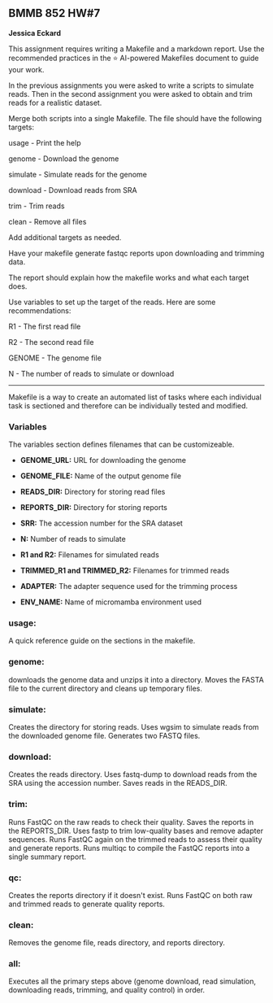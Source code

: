 ## BMMB 852 HW#7

**Jessica Eckard**


This assignment requires writing a Makefile and a markdown report. Use the recommended practices in the ⭐ AI-powered Makefiles document to guide your work.

In the previous assignments you were asked to write a scripts to simulate reads. Then in the second assignment you were asked to obtain and trim reads for a realistic dataset.

Merge both scripts into a single Makefile. The file should have the following targets:

usage - Print the help

genome - Download the genome

simulate - Simulate reads for the genome

download - Download reads from SRA

trim - Trim reads

clean - Remove all files

Add additional targets as needed.

Have your makefile generate fastqc reports upon downloading and trimming data.

The report should explain how the makefile works and what each target does.

Use variables to set up the target of the reads. Here are some recommendations:

R1 - The first read file 

R2 - The second read file 

GENOME - The genome file 

N - The number of reads to simulate or download

_________________________

Makefile is a way to create an automated list of tasks where each individual task is sectioned and therefore can be individually tested and modified. 
### **Variables**

The variables section defines filenames that can be customizeable. 

- **GENOME_URL:** URL for downloading the genome


- **GENOME_FILE:** Name of the output genome file


- **READS_DIR:** Directory for storing read files


- **REPORTS_DIR:** Directory for storing reports


- **SRR:** The accession number for the SRA dataset


- **N:** Number of reads to simulate


- **R1 and R2:** Filenames for simulated reads


- **TRIMMED_R1 and TRIMMED_R2:** Filenames for trimmed reads


- **ADAPTER:** The adapter sequence used for the trimming process

- **ENV_NAME:** Name of micromamba environment used
### **usage:** 
A quick reference guide on the sections in the makefile. 

### **genome:** 
downloads the genome data and unzips it into a directory. Moves the FASTA file to the current directory and cleans up temporary files.

### **simulate:** 
Creates the directory for storing reads. Uses wgsim to simulate reads from the downloaded genome file. Generates two FASTQ files.

### **download:** 
Creates the reads directory. Uses fastq-dump to download reads from the SRA using the accession number. Saves reads in the READS_DIR.

### **trim:** 
Runs FastQC on the raw reads to check their quality. Saves the reports in the REPORTS_DIR. Uses fastp to trim low-quality bases and remove adapter sequences. Runs FastQC again on the trimmed reads to assess their quality and generate reports. Runs multiqc to compile the FastQC reports into a single summary report.

### **qc:** 
Creates the reports directory if it doesn't exist. Runs FastQC on both raw and trimmed reads to generate quality reports.

### **clean:** 
Removes the genome file, reads directory, and reports directory.

### **all:** 
Executes all the primary steps above (genome download, read simulation, downloading reads, trimming, and quality control) in order.
